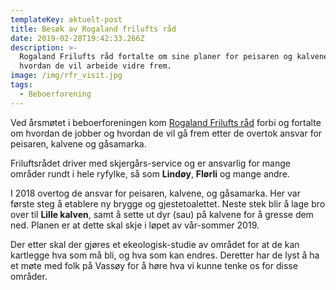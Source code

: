 ```yaml
---
templateKey: aktuelt-post
title: Besøk av Rogaland frilufts råd
date: 2019-02-28T19:42:33.266Z
description: >-
  Rogaland Frilufts råd fortalte om sine planer for peisaren og kalvene. Og
  hvordan de vil arbeide vidre frem.
image: /img/rfr_visit.jpg
tags:
  - Beboerforening
---
```

Ved årsmøtet i beboerforeningen kom [Rogaland Frilufts råd](http://www.ryfri.no) forbi og fortalte om hvordan de jobber og hvordan de vil gå frem etter de overtok ansvar for peisaren, kalvene og gåsamarka.

Friluftsrådet driver med skjergårs-service og er ansvarlig for mange områder rundt i hele ryfylke, så som **Lindøy**, **Flørli** og mange andre.

I 2018 overtog de ansvar for peisaren, kalvene, og gåsamarka. Her var første steg å etablere ny brygge og gjestetoalettet. Neste stek blir å lage bro over til **Lille kalven**, samt å sette ut dyr (sau) på kalvene for å gresse dem ned. Planen er at dette skal skje i løpet av vår-sommer 2019.

Der etter skal der gjøres et ekeologisk-studie av området for at de kan kartlegge hva som må bli, og hva som kan endres. Deretter har de lyst å ha et møte med folk på Vassøy for å høre hva vi kunne tenke os for disse områder.



